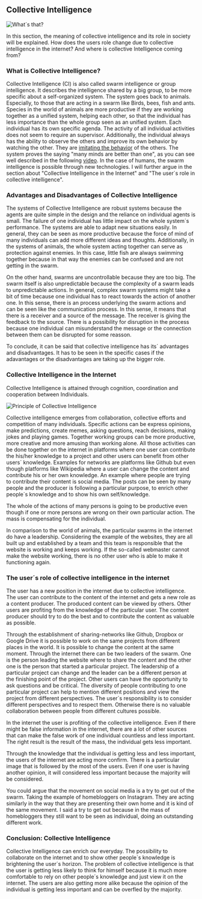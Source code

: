 ## Collective Intelligence ##
![What´s that?](https://encrypted-tbn0.gstatic.com/images?q=tbn:ANd9GcRWjMApj3VMJuWRsJXC9OQb-Rujd4e-Il1wvIjhzYifneAkpTEV)

In this section, the meaning of collective intelligence and its role in society will be explained. How does the users role change due to collective intelligence in the internet? And where is collective Intelligence coming from?  

### What is Collective Intelligence? ###

Collective Intelligence (CI) is also called swarm intelligence or group intelligence. It describes the  intelligence shared by a big group, to be more specific about a self-organized system. The system goes back to animals. Especially, to those that are acting in a swarm like Birds, bees, fish and ants. Species in the world of animals are more productive if they are working together as a unified system, helping each other, so that the individual has less importance than the whole group seen as an unified system. Each individual has its own specific agenda. The activity of all individual activities does not seem to require an supervisor. Additionally, the individual always has the ability to observe the others and improve its own behavior by watching the other. They are [imitating the behavior](https://de.slideshare.net/eslamhamed93/swarm-intelligence-42553644) of the others. The system proves the saying "many minds are better than one", as you can see well described in the following [video](https://www.youtube.com/watch?v=UcNm1c8kggE). In the case of humans, the swarm intelligence is possible through new technologies. I will further argue in the section about "Collective Intelligence in the Internet" and "The user´s role in collective intelligence".   

### Advantages and Disadvantages of Collective Intelligence ###

The systems of Collective Intelligence are robust systems because the agents are quite simple in the design and the reliance on individual agents is small. The failure of one individual has little impact on the whole system´s performance. The systems are able to adapt new situations easily. In general, they can be seen as more productive because the force of mind of many individuals can add more different ideas and thoughts. Additionally, in the systems of animals, the whole system acting together can serve as protection against enemies. In this case, little fish are always swimming together because in that way the enemies can be confused and are not getting in the swarm. 

On the other hand, swarms are uncontrollable because they are too big. The swarm itself is also unpredictable because the complexity of a swarm leads to unpredictable actions. In general, complex swarm systems might take a bit of time because one individual has to react towards the action of another one. In this sense, there is an process underlying the swarm actions and can be seen like the communication process. In this sense, it means that there is a receiver and a source of the message. The receiver is giving the feedback to the source. There is a possibility for disruption in the process because one individual can misunderstand the message or the connection between them can be disrupted for some reasson.   		  	

To conclude, it can be said that collective intelligence has its´ advantages and disadvantages. It has to be seen in the specific cases if the adavantages or the disadvantages are taking up the bigger role. 	

### Collective Intelligence in the Internet ### 

Collective Intelligence is attained through cognition, coordination and cooperation between Individuals. 

![Principle of Collective Intelligence](https://upload.wikimedia.org/wikipedia/commons/thumb/3/3e/CI_types1s_2.jpg/460px-CI_types1s_2.jpg)

Collective intelligence emerges from collaboration, collective efforts and competition of many individuals. Specific actions can be express opinions, make predictions, create memes, asking questions, reach decisions, making jokes and playing games. Together working groups can be more productive, more creative and more amusing than working alone. All those activities can be done together on the internet in platforms where one user can contribute the his/her knowledge to a project and other users can benefit from other users´ knowledge. Examples for networks are platforms like Github but even though platforms like Wikipedia where a user can change the content and contribute his or her own knowledge. An example where people are trying to contribute their content is social media. The posts can be seen by many people and the producer is following a particular purpose, to enrich other people´s knowledge and to show his own self/knowledge. 

The whole of the actions of many persons is going to be productive even though if one or more persons are wrong on their own particular action. The mass is compensating for the individual. 

In comparison to the world of animals, the particular swarms in the internet do have a leadership. Considering the example of the websites, they are all built up and established by a team and this team is responsible that the website is working and keeps working. If the so-called webmaster cannot make the website working, there is no other user who is able to make it functioning again. 

### The user´s role of collective intelligence in the internet ### 

The user has a new position in the internet due to collective intelligence. The user can contribute to the content of the internet and gets a new role as a content producer. The produced content can be viewed by others. Other users are profiting from the knowledge of the particular user. The content producer should try to do the best and to contribute the content as valuable as possible. 

Through the establishment of sharing-networks like Github, Dropbox or Google Drive it is possible to work on the same projects from different places in the world. It is possible to change the content at the same moment. Through the internet there can be two leaders of the swarm. One is the person leading the website where to share the content and the other one is the person that started a particular project. The leadership of a particular project can change and the leader can be a different person at the finishing point of the project. Other users can have the opportunity to ask questions and be critical. The diversity of people contributing to one particular project can help to mention different positions and view the project from different perspectives. The user´s responsibility is to consider different perspectives and to respect them. Otherwise there is no valuable collaboration between people from different cultures possible.  

In the internet the user is profiting of the collective intelligence. Even if there might be false information in the internet, there are a lot of other sources that can make the false work of one individual countless and less important. The right result is the result of the mass, the individual gets less important. 

Through the knowledge that the individual is getting less and less important, the users of the internet are acting more confirm. There is a particular image that is followed by the most of the users. Even if one user is having another opinion, it will considered less important because the majority will be considered. 

You could argue that the movement on social media is a try to get out of the swarm. Taking the example of homebloggers on Instagram. They are acting similarly in the way that they are presenting their own home and it is kind of the same movement. I said a try to get out because in the mass of homebloggers they still want to be seen as individual, doing an outstanding different work. 

### Conclusion: Collective Intelligence

Collective Intelligence can enrich our everyday. The possibility to collaborate on the internet and to show other people´s knowledge is brightening the user´s horizon. The problem of collective intelligence is that the user is getting less likely to think for himself because it is much more comfortable to rely on other people´s knowledge and just view it on the internet. The users are also getting more alike because the opinion of the individual is getting less important and can be overfled by the majority.